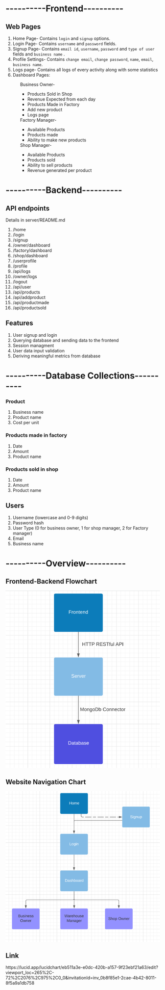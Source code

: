 <h1>----------Frontend----------</h1>

<h2>Web Pages </h2> 
<ol>
<li> Home Page- Contains <code>login</code> and <code>signup</code> options. </li>
<li> Login Page- Contains <code>username</code> and <code>password</code> fields. </li>
<li> Signup Page- Contains <code>email id</code>, <code>username</code>, <code>password</code> and <code>type of user</code> fields and <code>business name</code> . </li>
<li> Profile Settings-  Contains <code>change email</code>, <code>change password</code>,  <code>name</code>, <code>email</code>, <code>business name</code>.
<li> Logs page- Contains all logs of every activity along with some statistics
<li> Dashboard Pages:</li>
<ul>
Business Owner- 
<ul>
<li>Products Sold in Shop</li>
<li>Revenue Expected from each day</li>
<li>Products Made in Factory</li>
<li>Add new product</li>
<li>Logs page</li>
</ul>
 Factory Manager- 
<ul>
<li>Available Products</li>
<li>Products made</li>
<li>Ability to make new products</li>
</ul>
Shop Manager- 
<ul>
<li>Available Products</li>
<li>Products sold</li>
<li>Ability to sell products</li>
<li>Revenue generated per product</li>
</ul>
</ul>

</ol>
<h1>----------Backend----------</h1>

<h2>API endpoints</h2>
Details in server/README.md
<ol>
<li> /home</li>
<li> /login</li>
<li> /signup</li>
<li> /owner/dashboard</li>
<li> /factory/dashboard</li>
<li> /shop/dashboard</li>
<li> /userprofile</li>
<li> /profile</li>
<li> /api/logs</li>
<li> /owner/logs</li>
<li> /logout</li>
<li> /api/user</li>
<li> /api/products</li>
<li> /api/addproduct</li>
<li> /api/productmade</li>
<li> /api/productsold</li>
</ol>

<h2>Features</h2>
<ol>
<li> User signup and login</li>
<li> Querying database and sending data to the frontend</li>
<li> Session managment</li>
<li> User data input validation</li>
<li> Deriving meaningful metrics from database</li>
</ol>

<h1>----------Database Collections----------</h1>

<h3>Product</h3>
<ol>
<li> Business name</li>
<li> Product name</li>
<li> Cost per unit</li>
</ol>

<h3>Products made in factory</h3>
<ol>
<li> Date</li>
<li> Amount</li>
<li> Product name</li>
</ol>
<h3>Products sold in shop</h3>
<ol>
<li> Date</li>
<li> Amount</li>
<li> Product name</li>
</ol>

<h2>Users</h2>
<ol>
<li> Username (lowercase and 0-9 digits)</li>
<li> Password hash</li>
<li> User Type (0 for business owner, 1 for shop manager, 2 for Factory manager)</li>
<li> Email</li>
<li> Business name</li>
</ol>

<h1>----------Overview----------</h1>

<h2>Frontend-Backend Flowchart</h2>

![Frontend-Backend Flowchart](https://github.com/VanillaBase1lb/business_management/blob/main/documentation/Frontend-Backend%20Flowchart.png)

<h2>Website Navigation Chart</h2>

![Website Navigation Chart](https://github.com/VanillaBase1lb/business_management/blob/main/documentation/Website%20Navigation.png)

<h2>Link</h2>
https://lucid.app/lucidchart/eb511a3e-e0dc-420b-a157-9f23ebf21a63/edit?viewport_loc=265%2C-72%2C2076%2C975%2C0_0&invitationId=inv_0b8f85e1-2cae-4b42-8011-8f5a9a1db758
